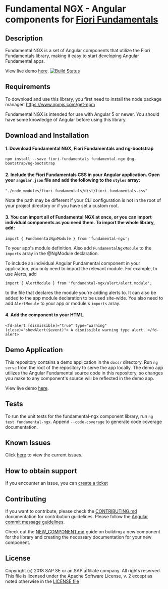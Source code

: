 # Fundamental NGX - Angular components for [Fiori Fundamentals](https://github.com/SAP/fundamental)

## Description

Fundamental NGX is a set of Angular components that utilize the Fiori Fundamentals library, making it easy to start developing Angular Fundamental apps.

View live demo [here](https://sap.github.io/fundamental-ngx/).
[![Build Status](https://travis-ci.org/SAP/fundamental-ngx.svg?branch=develop)](https://travis-ci.org/SAP/fundamental-ngx)

## Requirements

To download and use this library, you first need to install the node package manager.
https://www.npmjs.com/get-npm

Fundamental NGX is intended for use with Angular 5 or newer. You should have some knowledge of Angular before using this library.

## Download and Installation

#### 1. Download Fundamental NGX, Fiori Fundamentals and ng-bootstrap

`npm install --save fiori-fundamentals fundamental-ngx @ng-bootstrap/ng-bootstrap`

#### 2. Include the Fiori Fundamentals CSS in your Angular application. Open your `angular.json` file and add the following to the `styles` array:

`"./node_modules/fiori-fundamentals/dist/fiori-fundamentals.css"`

Note the path may be different if your CLI configuration is not in the root of your project directory or if you have set a custom root.

#### 3. You can import all of Fundamental NGX at once, or you can import individual components as you need them. To import the whole library, add:

`import { FundamentalNgxModule } from 'fundamental-ngx';`

To your app's module definition. Also add `FundamentalNgxModule` to the `imports` array in the @NgModule declaration.

To include an individual Angular Fundamental component in your application, you only need to import the relevant module. For example, to use Alerts, add

`import { AlertModule } from 'fundamental-ngx/alert/alert.module';`

to the file that declares the module you're adding alerts to. It can also be added to the app module declaration to be used site-wide. You also need to add `AlertModule` to your app or module's `imports` array.

#### 4. Add the component to your HTML.

`<fd-alert [dismissible]="true" type="warning" (close)="showAlert($event)"> A dismissible warning type alert. </fd-alert>`

## Demo Application

This repository contains a demo application in the `docs/` directory. Run `ng serve` from the root of the repository to serve the app locally. The demo app utilizes the Angular Fundamental source code in this repository, so changes you make to any component's source will be reflected in the demo app.

View live demo [here](https://sap.github.io/fundamental-ngx/).

## Tests

To run the unit tests for the fundamental-ngx component library, run `ng test fundamental-ngx`. Append `--code-coverage` to generate code coverage documentation.

## Known Issues

Click [here](https://github.com/SAP/fundamental-ngx/issues) to view the current issues.

## How to obtain support

If you encounter an issue, you can [create a ticket](https://github.com/SAP/fundamental-ngx/issues)

## Contributing

If you want to contribute, please check the [CONTRIBUTING.md](./CONTRIBUTING.md) documentation for contribution guidelines. Please follow the [Angular commit message guidelines](https://github.com/angular/angular/blob/master/CONTRIBUTING.md#commit).

Check out the [NEW_COMPONENT.md](./NEW_COMPONENT.md) guide on building a new component for the library and creating the necessary documentation for your new component.

## License

Copyright (c) 2018 SAP SE or an SAP affiliate company. All rights reserved.
This file is licensed under the Apache Software License, v. 2 except as noted otherwise in the [LICENSE file](https://github.com/SAP/fundamental-ngx/blob/master/LICENSE.txt)
